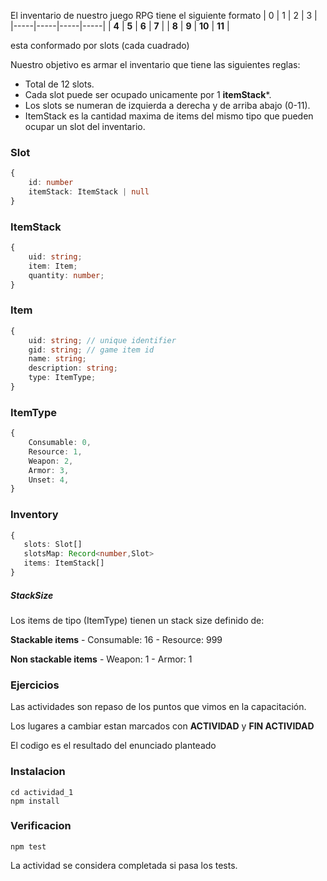 El inventario de nuestro juego RPG tiene el siguiente formato
|  0  |  1  |  2  |  3  |
|-----|-----|-----|-----|
|  **4**  |  **5**  |  **6** |  **7**  |
|  **8**  | **9**   | **10**  | **11**  |

esta conformado por slots (cada cuadrado)

Nuestro objetivo es armar el inventario que tiene las siguientes reglas:
 - Total de 12 slots.
 - Cada slot puede ser ocupado unicamente por 1 **itemStack***.
 - Los slots se numeran de izquierda a derecha y de arriba abajo (0-11).
 - ItemStack es la cantidad maxima de items del mismo tipo que pueden ocupar un slot del inventario.
  
### Slot
    
```typescript
{
    id: number
    itemStack: ItemStack | null
}
```
### ItemStack

```typescript
{
    uid: string;
    item: Item;
    quantity: number;
}
```
  
### Item

```typescript 
{
    uid: string; // unique identifier
    gid: string; // game item id
    name: string; 
    description: string;
    type: ItemType;
}
``` 
### ItemType
```typescript 
{
    Consumable: 0,
    Resource: 1,
    Weapon: 2,
    Armor: 3,
    Unset: 4,
}
```  

### Inventory 
```typescript
{
   slots: Slot[]
   slotsMap: Record<number,Slot>
   items: ItemStack[]
}
```

##### StackSize
Los items de tipo (ItemType) tienen un stack size definido de:

**Stackable items**
    - Consumable: 16
    - Resource:   999

**Non stackable items**
    - Weapon: 1
    - Armor: 1


### Ejercicios
Las actividades son repaso de los puntos que vimos en la capacitación.

Los lugares a cambiar estan marcados con **ACTIVIDAD**  y **FIN ACTIVIDAD**

El codigo es el resultado del enunciado planteado


### Instalacion
    cd actividad_1
    npm install

### Verificacion
    npm test  

La actividad se considera completada si pasa los tests.